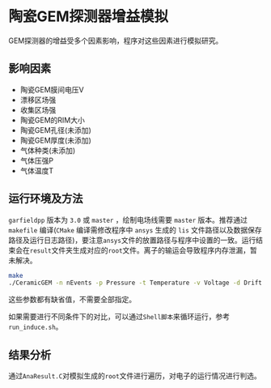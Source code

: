 # 陶瓷GEM探测器增益模拟
GEM探测器的增益受多个因素影响，程序对这些因素进行模拟研究。

## 影响因素
- 陶瓷GEM膜间电压V
- 漂移区场强
- 收集区场强
- 陶瓷GEM的RIM大小
- 陶瓷GEM孔径(未添加)
- 陶瓷GEM厚度(未添加)
- 气体种类(未添加)
- 气体压强P
- 气体温度T

## 运行环境及方法
`garfieldpp` 版本为 `3.0` 或 `master` ，绘制电场线需要 `master` 版本。推荐通过 `makefile` 编译(`CMake` 编译需修改程序中 `ansys` 生成的 `lis` 文件路径以及数据保存路径及运行日志路径)，要注意`ansys`文件的放置路径与程序中设置的一致。运行结束会在`result`文件夹生成对应的`root`文件。离子的输运会导致程序内存泄漏，暂未解决。

```bash
make
./CeramicGEM -n nEvents -p Pressure -t Temperature -v Voltage -d Drift -i Induction -r Rim
```
这些参数都有缺省值，不需要全部指定。

如果需要进行不同条件下的对比，可以通过`Shell脚本`来循环运行，参考`run_induce.sh`。


## 结果分析
通过`AnaResult.C`对模拟生成的`root`文件进行遍历，对电子的运行情况进行判选。